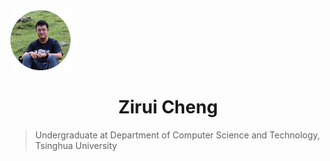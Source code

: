 <img src="ziruicheng.gif" style="zoom:50%;"/>
<h1 align="center">Zirui Cheng</h1>

> Undergraduate at Department of Computer Science and Technology, Tsinghua University